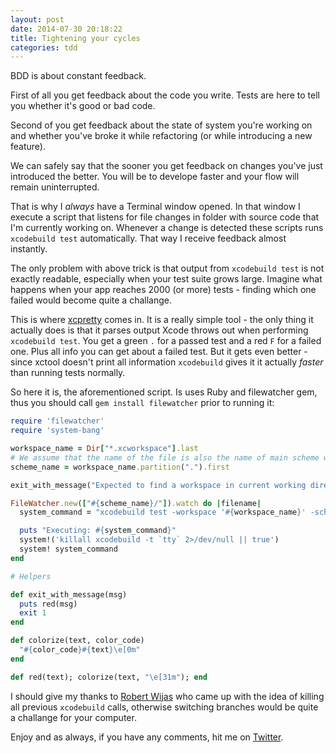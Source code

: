 ```yaml
---
layout: post
date: 2014-07-30 20:18:22
title: Tightening your cycles
categories: tdd
---
```


BDD is about constant feedback.

First of all you get feedback about the code you write. Tests are here to tell you whether it's good or bad code.

Second of you get feedback about the state of system you're working on and whether you've broke it while refactoring (or while introducing a new feature).

We can safely say that the sooner you get feedback on changes you've just introduced the better. You will be to develope faster and your flow will remain uninterrupted.

That is why I *always* have a Terminal window opened. In that window I execute a script that listens for file changes in folder with source code that I'm currently working on. Whenever a change is detected these scripts runs `xcodebuild test` automatically. That way I receive feedback almost instantly.

The only problem with above trick is that output from `xcodebuild test` is not exactly readable, especially when your test suite grows large. Imagine what happens when your app reaches 2000 (or more) tests - finding which one failed would become quite a challange.

This is where [xcpretty](https://github.com/supermarin/xcpretty) comes in. It is a really simple tool - the only thing it actually does is that it parses output Xcode throws out when performing `xcodebuild test`. You get a green `.` for a passed test and a red `F` for a failed one. Plus all info you can get about a failed test. But it gets even better - since xctool doesn't print all information `xcodebuild` gives it it actually *faster* than running tests normally.

So here it is, the aforementioned script. Is uses Ruby and filewatcher gem, thus you should call `gem install filewatcher` prior to running it:

```ruby
require 'filewatcher'
require 'system-bang'

workspace_name = Dir["*.xcworkspace"].last
# We assume that the name of the file is also the name of main scheme we'll be testing
scheme_name = workspace_name.partition(".").first

exit_with_message("Expected to find a workspace in current working directory, but none found.") unless workspace_name

FileWatcher.new(["#{scheme_name}/"]).watch do |filename|
  system_command = "xcodebuild test -workspace '#{workspace_name}' -scheme '#{scheme_name}' -sdk iphonesimulator -destination \"platform=iOS Simulator,name=iPad Retina,OS=7.1\" | xcpretty -c --no-utf --test"

  puts "Executing: #{system_command}"
  system!('killall xcodebuild -t `tty` 2>/dev/null || true')
  system! system_command
end

# Helpers

def exit_with_message(msg)
  puts red(msg)
  exit 1
end

def colorize(text, color_code)
  "#{color_code}#{text}\e[0m"
end

def red(text); colorize(text, "\e[31m"); end
```

I should give my thanks to [Robert Wijas](https://github.com/robertwijas) who came up with the idea of killing all previous `xcodebuild` calls, otherwise switching branches would be quite a challange for your computer.

Enjoy and as always, if you have any comments, hit me on [Twitter](http://twitter.com/eldudi).
